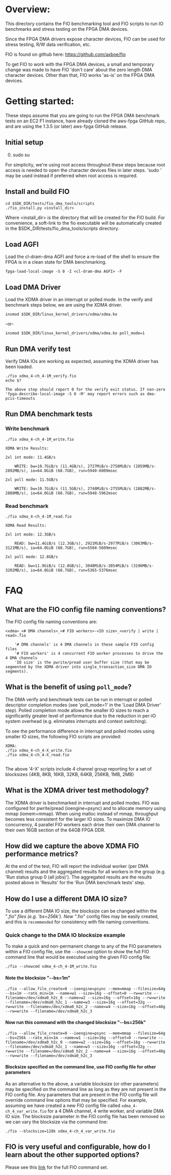 # Overview:

This directory contains the FIO benchmarking tool and FIO scripts to run IO benchmarks and stress testing on the FPGA DMA devices.

Since the FPGA DMA drivers expose character devices, FIO can be used for stress testing, R/W data verification, etc.  

FIO is found on github here:
	https://github.com/axboe/fio

To get FIO to work with the FPGA DMA devices, a small and temporary change was made to have FIO 'don't care' about the zero length DMA 
character devices.  Other than that, FIO works 'as-is' on the FPGA DMA devices.

# Getting started:

These steps assume that you are going to run the FPGA DMA benchmark tests on an EC2 F1 instance, have already cloned the aws-fpga GitHub repo, and are using the 1.3.5 (or later) aws-fpga GitHub release.

## Initial setup

0. sudo su

For simplicity, we're using root access throughout these steps because root access is needed to open the character devices files in later steps.  'sudo <cmd>' may be used instead if preferred when root access is required.

## Install and build FIO

```
cd $SDK_DIR/tests/fio_dma_tools/scripts
./fio_install.py <install_dir>
```

Where <install_dir> is the directory that will be created for the FIO build.  For convenience, a soft-link to the fio executable will be automatically created in the $SDK_DIR/tests/fio_dma_tools/scripts directory. 

## Load AGFI

Load the cl-dram-dma AGFI and force a re-load of the shell to ensure the FPGA is in a clean state for DMA benchmarking.

```
fpga-load-local-image -S 0 -I <cl-dram-dma AGFI> -F
```

## Load DMA Driver

Load the XDMA driver in an interrupt or polled mode.  In the verify and benchmark steps below, we are using the XDMA driver.

```
insmod $SDK_DIR/linux_kernel_drivers/xdma/xdma.ko
```

-or-

```
insmod $SDK_DIR/linux_kernel_drivers/xdma/xdma.ko poll_mode=1 
```

## Run DMA verify test

Verify DMA IOs are working as expected, assuming the XDMA driver has been loaded.

```
./fio xdma_4-ch_4-1M_verify.fio
echo $?  
```

`The above step should report 0 for the verify exit status. If non-zero 'fpga-describe-local-image -S 0 -M' may report errors such as dma-pcis-timeouts`

## Run DMA benchmark tests

### Write benchmark 

```
./fio xdma_4-ch_4-1M_write.fio
```

```
XDMA Write Results:

2xl int mode: 11.4GB/s

    WRITE: bw=10.7GiB/s (11.4GB/s), 2727MiB/s-2758MiB/s (2859MB/s-2892MB/s), io=64.0GiB (68.7GB), run=5940-6009msec

2xl poll mode: 11.5GB/s

    WRITE: bw=10.7GiB/s (11.5GB/s), 2748MiB/s-2755MiB/s (2882MB/s-2888MB/s), io=64.0GiB (68.7GB), run=5948-5962msec
```

### Read benchmark 

```
./fio xdma_4-ch_4-1M_read.fio
```

```
XDMA Read Results:

2xl int mode: 12.3GB/s

    READ: bw=11.4GiB/s (12.3GB/s), 2921MiB/s-2977MiB/s (3063MB/s-3121MB/s), io=64.0GiB (68.7GB), run=5504-5609msec

2xl poll mode: 12.8GB/s

    READ: bw=11.9GiB/s (12.8GB/s), 3048MiB/s-3054MiB/s (3196MB/s-3202MB/s), io=64.0GiB (68.7GB), run=5365-5376msec
```

# FAQ

## What are the FIO config file naming conventions?

The FIO config file naming conventions are: 

```
<xdma>_<# DMA channels>_<# FIO workers>-<IO size>_<verify | write | read>.fio
	
	'# DMA channels' is 4 DMA channels in these sample FIO config files 
	'# FIO workers' is 4 concurrent FIO worker processes to drive the 4 DMA channels 
	'IO size' is the pwrite/pread user buffer size (that may be segmented by the XDMA driver into single_transaction_size DMA IO segments).
```
	
## What is the benefit of using `poll_mode`?

The DMA verify and benchmark tests can be run in interrupt or polled descriptor completion modes (see 'poll_mode=1' in the 'Load DMA Driver' step).  Polled completion mode allows the smaller IO sizes to reach a significantly greater level of performance due to the reduction in per-IO system overhead (e.g. eliminates interrupts and context switching).  

To see the performance difference in interrupt and polled modes using smaller IO sizes, the following FIO scripts are provided:

```
XDMA:
./fio xdma_4-ch_4-X_write.fio
./fio xdma_4-ch_4-X_read.fio
	
```
The above '4-X' scripts include 4 channel group reporting for a set of blocksizes {4KB, 8KB, 16KB, 32KB, 64KB, 256KB, 1MB, 2MB}

## What is the XDMA driver test methodology?

The XDMA driver is benchmarked in interrupt and polled modes. FIO was configured for pwrite/pread (ioengine=psync) and to allocate memory using mmap (iomem=mmap).  When using malloc instead of mmap, throughput becomes less consistent for the larger IO sizes. To maximize DMA IO concurrency, 4 parallel FIO workers each drive their own DMA channel to their own 16GB section of the 64GB FPGA DDR.

## How did we capture the above XDMA FIO performance metrics?

At the end of the test, FIO will report the individual worker (per DMA channel) results and the aggregated results for all workers in the group (e.g. 'Run status group 0 (all jobs)').  The aggregated results are the results posted above in 'Results' for the 'Run DMA benchmark tests' step.
   
## How do I use a different DMA IO size?

To use a different DMA IO size, the blocksize can be changed within the "*.fio" files (e.g. 'bs=256k').  New "*.fio" config files may be easily created, and this is `recommended` for consistency with file naming conventions.

### Quick change to the DMA IO blocksize example

To make a quick and non-permanent change to any of the FIO parameters within a FIO config file, use the `--showcmd` option to show the full FIO command line that would be executed using the given FIO config file:

```
./fio --showcmd xdma_4-ch_4-1M_write.fio
```

#### Note the blocksize "--bs=1m"

```
./fio --allow_file_create=0 --ioengine=psync --mem=mmap --filesize=64g --bs=1m --rate_min=1m --name=w1 --size=16g --offset=0 --rw=write --filename=/dev/xdma0_h2c_0 --name=w2 --size=16g --offset=16g --rw=write --filename=/dev/xdma0_h2c_1 --name=w3 --size=16g --offset=32g --rw=write --filename=/dev/xdma0_h2c_2 --name=w4 --size=16g --offset=48g --rw=write --filename=/dev/xdma0_h2c_3
```

#### Now run this command with the changed blocksize "--bs=256k"

```
./fio --allow_file_create=0 --ioengine=psync --mem=mmap --filesize=64g --bs=256k --rate_min=1m --name=w1 --size=16g --offset=0 --rw=write --filename=/dev/xdma0_h2c_0 --name=w2 --size=16g --offset=16g --rw=write --filename=/dev/xdma0_h2c_1 --name=w3 --size=16g --offset=32g --rw=write --filename=/dev/xdma0_h2c_2 --name=w4 --size=16g --offset=48g --rw=write --filename=/dev/xdma0_h2c_3
```

#### Blocksize specified on the command line, use FIO config file for other parameters

As an alternative to the above, a variable blocksize (or other parameters) may be specified on the command line as long as they are not present in the FIO config file.  Any parameters that are present in the FIO config file will override command line options that may be specified.  For example, assuming we have created a new FIO config file called `xdma_4-ch_4_var_write.fio` for a 4 DMA channel, 4 write worker, and variable DMA IO size.  The blocksize parameter in the FIO config file has been removed so we can vary the blocksize via the command line:

```
./fio --blocksize=128k xdma_4-ch_4_var_write.fio
```
	
## FIO is very useful and configurable, how do I learn about the other supported options?

Please see this [link](https://github.com/axboe/fio/blob/master/HOWTO) for the full FIO command set.    


